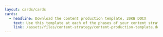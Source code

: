 ```yaml
---
layout: cards/cards
cards:
  - headline: Download the content production template, 20KB DOCX
    text: Use this template at each of the phases of your content strategy.
    link: /assets/files/content-strategy/content-production-template.docx
---
```




